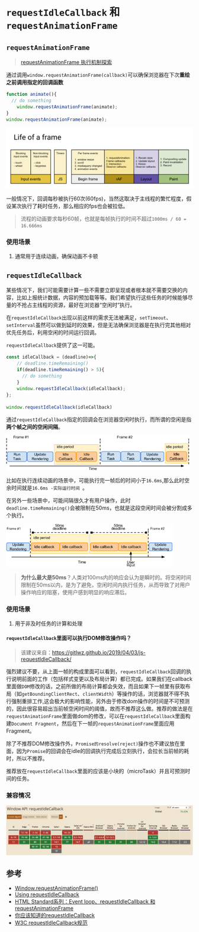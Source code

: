# `requestIdleCallback` 和 `requestAnimationFrame`

## `requestAnimationFrame`

> [requestAnimationFrame 执行机制探索](https://mp.weixin.qq.com/s/ocFcBRjj8xzizF5ebFepdA)

通过调用`window.requestAnimationFrame(callback)`可以确保浏览器在下次**重绘之前调用指定的回调函数**

```js
function animate(){
  // do something
	window.requestAnimationFrame(animate);
}
window.requestAnimationFrame(animate);
```

<img src="Assets/Js-Idle-Animation-01.png" style="zoom:50%;" />

一般情况下，回调每秒被执行60次(60fps)，当然这取决于主线程的繁忙程度，假设某次执行了耗时任务，那么相应的fps也会被拉低。

> 流程的动画要求每秒60帧，也就是每帧执行的时间不超过`1000ms / 60 = 16.666ms`

### 使用场景

1. 通常用于连续动画，确保动画不卡顿

## `requestIdleCallback`

某些情况下，我们可能需要计算一些不需要立即呈现或者根本就不需要交换的内容，比如上报统计数据，内容的预加载等等。我们希望执行这些任务的时候能够尽量的不抢占主线程的资源，最好在浏览器“空闲时”执行。

在`requestIdleCallback`出现以前这样的需求无法被满足，`setTimeout`、`setInterval`虽然可以做到延时的效果，但是无法确保浏览器是在执行完其他相对优先任务后，利用空闲的时间运行回调。

`requestIdleCallback`提供了这一可能。

```js
const idleCallback = (deadline)=>{
    // deadline.timeRemaining()
    if(deadline.timeRemaining() > 5){
      // do something
    }
    window.requestIdleCallback(idleCallback);
};

window.requestIdleCallback(idleCallback)
```

通过`requestIdleCallback`指定的回调会在浏览器空闲时执行，而所谓的空闲是指**两个帧之间的空闲间隔**。

<img src="Assets/Js-Idle-Animation-02.png" style="zoom: 67%;" />

比如在执行连续动画的场景中，可能执行完一帧后的时间小于`16.6ms`,那么此时空余时间就是`16.6ms -实际运行时间 `。

在另外一些场景中，可能间隔很久才有用户操作，此时`deadline.timeRemaining()`会被限制在50ms，也就是这段空闲时间会被分割成多个执行。

<img src="Assets/Js-Idle-Animation-03.png" style="zoom:67%;" />

> **为什么最大是50ms**？人类对100ms内的响应会认为是瞬时的。将空闲时间限制在50ms以内，是为了避免，空闲时间内执行任务，从而导致了对用户操作响应的阻塞，使用户感到明显的响应滞后。

### 使用场景

1. 用于非及时任务的计算和处理

#### `requestIdleCallback`里面可以执行DOM修改操作吗？

> 该建议来自：https://gitlwz.github.io/2019/04/03/js-requestIdleCallback/

强烈建议不要，从上面一帧的构成里面可以看到，`requestIdleCallback`回调的执行说明前面的工作（包括样式变更以及布局计算）都已完成。如果我们在callback里面做`DOM`修改的话，之前所做的布局计算都会失效，而且如果下一帧里有获取布局（如`getBoundingClientRect`、`clientWidth`）等操作的话，浏览器就不得不执行强制重排工作,这会极大的影响性能，另外由于修改dom操作的时间是不可预测的，因此很容易超出当前帧空闲时间的阈值，故而不推荐这么做。推荐的做法是在`requestAnimationFrame`里面做dom的修改，可以在`requestIdleCallback`里面构建`Document Fragment`，然后在下一帧的`requestAnimationFrame`里面应用Fragment。

除了不推荐DOM修改操作外，`Promise的resolve(reject)`操作也不建议放在里面，因为`Promise`的回调会在idle的回调执行完成后立刻执行，会拉长当前帧的耗时，所以不推荐。

推荐放在`requestIdleCallback`里面的应该是小块的（microTask）并且可预测时间的任务。

### 兼容情况

<img src="Assets/Js-Idle-Animation-04.jpg" style="zoom:50%;" />



## 参考

- [Window.requestAnimationFrame()](https://developer.mozilla.org/en-US/docs/Web/API/window/requestAnimationFrame)
- [Using requestIdleCallback](https://developers.google.com/web/updates/2015/08/using-requestidlecallback)
- [HTML Standard系列：Event loop、requestIdleCallback 和 requestAnimationFrame](https://juejin.im/post/5ddf935951882530bd52bc8d)
- [你应该知道的requestIdleCallback](https://gitlwz.github.io/2019/04/03/js-requestIdleCallback/)
- [W3C requestIdleCallback规范](https://www.w3.org/TR/requestidlecallback/)

